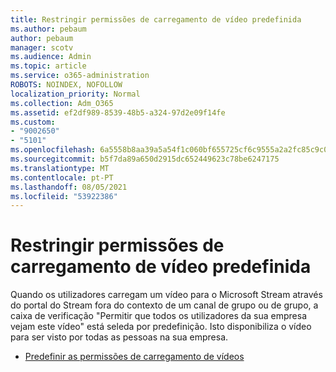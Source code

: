 ```yaml
---
title: Restringir permissões de carregamento de vídeo predefinida
ms.author: pebaum
author: pebaum
manager: scotv
ms.audience: Admin
ms.topic: article
ms.service: o365-administration
ROBOTS: NOINDEX, NOFOLLOW
localization_priority: Normal
ms.collection: Adm_O365
ms.assetid: ef2df989-8539-48b5-a324-97d2e09f14fe
ms.custom:
- "9002650"
- "5101"
ms.openlocfilehash: 6a5558b8aa39a5a54f1c060bf655725cf6c9555a2a2fc85c9c0b17ec4d27ed6f
ms.sourcegitcommit: b5f7da89a650d2915dc652449623c78be6247175
ms.translationtype: MT
ms.contentlocale: pt-PT
ms.lasthandoff: 08/05/2021
ms.locfileid: "53922386"
---
```

# <a name="restrict-default-video-upload-permissions"></a>Restringir permissões de carregamento de vídeo predefinida

Quando os utilizadores carregam um vídeo para o Microsoft Stream através do portal do Stream fora do contexto de um canal de grupo ou de grupo, a caixa de verificação "Permitir que todos os utilizadores da sua empresa vejam este vídeo" está seleda por predefinição. Isto disponibiliza o vídeo para ser visto por todas as pessoas na sua empresa.

- [Predefinir as permissões de carregamento de vídeos](/stream/default-video-permissions)
